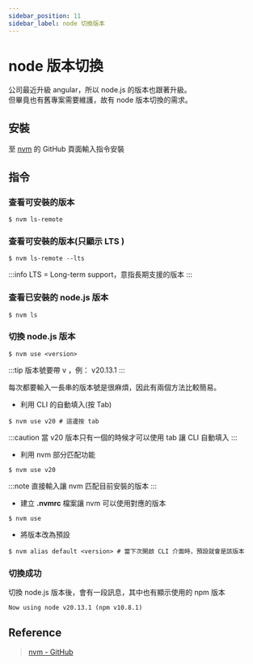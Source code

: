 ```yaml
---
sidebar_position: 11
sidebar_label: node 切換版本
---
```


# node 版本切換

公司最近升級 angular，所以 node.js 的版本也跟著升級。<br />
但畢竟也有舊專案需要維護，故有 node 版本切換的需求。

## 安裝

至 [nvm](https://github.com/nvm-sh/nvm) 的 GitHub 頁面輸入指令安裝

## 指令

### 查看可安裝的版本

```shell
$ nvm ls-remote
```

### 查看可安裝的版本(只顯示 LTS )

```shell
$ nvm ls-remote --lts
```

:::info
LTS = Long-term support，意指長期支援的版本
:::

### 查看已安裝的 node.js 版本

```shell
$ nvm ls
```

<!-- 補回傳的訊息 -->

### 切換 node.js 版本

```shell
$ nvm use <version>
```

:::tip
版本號要帶 v ，例： v20.13.1
:::

每次都要輸入一長串的版本號是很麻煩，因此有兩個方法比較簡易。

- 利用 CLI 的自動填入(按 Tab)

```shell
$ nvm use v20 # 這邊按 tab
```

:::caution
當 v20 版本只有一個的時候才可以使用 tab 讓 CLI 自動填入
:::

- 利用 nvm 部分匹配功能

```shell
$ nvm use v20
```

:::note
直接輸入讓 nvm 匹配目前安裝的版本
:::

- 建立 **.nvmrc** 檔案讓 nvm 可以使用對應的版本

```shell
$ nvm use
```

- 將版本改為預設

```shell
$ nvm alias default <version> # 當下次開啟 CLI 介面時，預設就會是該版本
```

### 切換成功

切換 node.js 版本後，會有一段訊息，其中也有顯示使用的 npm 版本

```shell
Now using node v20.13.1 (npm v10.8.1)
```

## Reference

> [nvm - GitHub](https://github.com/nvm-sh/nvm)
